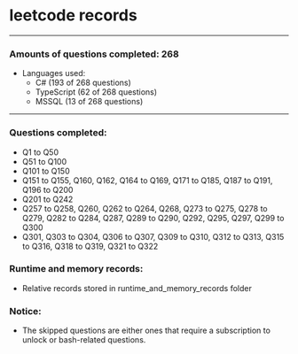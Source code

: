 # leetcode records
-----
### Amounts of questions completed: 268
- Languages used:
  - C# (193 of 268 questions)
  - TypeScript (62 of 268 questions)
  - MSSQL (13 of 268 questions)
-----
### Questions completed:
- Q1 to Q50
- Q51 to Q100
- Q101 to Q150
- Q151 to Q155, Q160, Q162, Q164 to Q169, Q171 to Q185, Q187 to Q191, Q196 to Q200
- Q201 to Q242
- Q257 to Q258, Q260, Q262 to Q264, Q268, Q273 to Q275, Q278 to Q279, Q282 to Q284, Q287, Q289 to Q290, Q292, Q295, Q297, Q299 to Q300
- Q301, Q303 to Q304, Q306 to Q307, Q309 to Q310, Q312 to Q313, Q315 to Q316, Q318 to Q319, Q321 to Q322
### Runtime and memory records:
- Relative records stored in runtime_and_memory_records folder
### Notice:
- The skipped questions are either ones that require a subscription to unlock or bash-related questions.